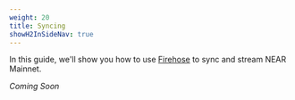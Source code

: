 ```yaml
---
weight: 20
title: Syncing
showH2InSideNav: true
---
```


In this guide, we'll show you how to use [Firehose](/operate/concepts/) to sync and stream NEAR Mainnet.

_Coming Soon_
